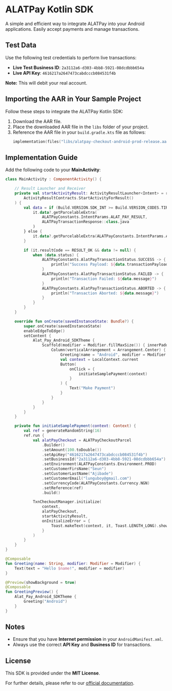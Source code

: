 # ALATPay Kotlin SDK
A simple and efficient way to integrate ALATPay into your Android applications. Easily accept payments and manage transactions.


## Test Data
Use the following test credentials to perform live transactions:

- **Live Test Business ID**: `2a3112a6-d303-4bb8-5921-08dcdbbb654a`
- **Live API Key**: `4616217a2647473cabdcccb084531f4b`

**Note:** This will debit your real account.

## Importing the AAR in Your Sample Project
Follow these steps to integrate the ALATPay Kotlin SDK:

1. Download the AAR file.
2. Place the downloaded AAR file in the `libs` folder of your project.
3. Reference the AAR file in your `build.gradle.kts` file as follows:
   ```kotlin
   implementation(files("libs/alatpay-checkout-android-prod-release.aar"))
   ```

## Implementation Guide
Add the following code to your **MainActivity**:

```kotlin
class MainActivity : ComponentActivity() {

    // Result Launcher and Receiver
    private val startActivityResult: ActivityResultLauncher<Intent> = registerForActivityResult(
        ActivityResultContracts.StartActivityForResult()
    ) {
        val data = if (Build.VERSION.SDK_INT >= Build.VERSION_CODES.TIRAMISU) {
            it.data?.getParcelableExtra(
                ALATPayConstants.IntentParams.ALAT_PAY_RESULT,
                ALATPayTransactionResponse::class.java
            )
        } else {
            it.data?.getParcelableExtra(ALATPayConstants.IntentParams.ALAT_PAY_RESULT)
        }

        if (it.resultCode == RESULT_OK && data != null) {
            when (data.status) {
                ALATPayConstants.AlatPayTransactionStatus.SUCCESS -> {
                    println("Success Payload: ${data.transactionPayload}")
                }
                ALATPayConstants.AlatPayTransactionStatus.FAILED -> {
                    println("Transaction Failed: ${data.message}")
                }
                ALATPayConstants.AlatPayTransactionStatus.ABORTED -> {
                    println("Transaction Aborted: ${data.message}")
                }
            }
        }
    }

    override fun onCreate(savedInstanceState: Bundle?) {
        super.onCreate(savedInstanceState)
        enableEdgeToEdge()
        setContent {
            Alat_Pay_Android_SDKTheme {
                Scaffold(modifier = Modifier.fillMaxSize()) { innerPadding ->
                    Column(verticalArrangement = Arrangement.Center) {
                        Greeting(name = "Android", modifier = Modifier.padding(innerPadding))
                        val context = LocalContext.current
                        Button(
                            onClick = {
                                initiateSamplePayment(context)
                            }
                        ) {
                            Text("Make Payment")
                        }
                    }
                }
            }
        }
    }

    private fun initiateSamplePayment(context: Context) {
        val ref = generateRandomString(16)
        ref.run {
            val alatPayCheckout = ALATPayCheckoutParcel
                .Builder()
                .setAmount(100.toDouble())
                .setApiKey("4616217a2647473cabdcccb084531f4b")
                .setBusinessId("2a3112a6-d303-4bb8-5921-08dcdbbb654a")
                .setEnvironment(ALATPayConstants.Environment.PROD)
                .setCustomerFirsName("Seun")
                .setCustomerLastName("Ajibade")
                .setCustomerEmail("lunguboy@gmail.com")
                .setCurrencyCode(ALATPayConstants.Currency.NGN)
                .setReference(ref)
                .build()

            TxnCheckoutManager.initialize(
                context,
                alatPayCheckout,
                startActivityResult,
                onInitializeError = {
                    Toast.makeText(context, it, Toast.LENGTH_LONG).show()
                }
            )
        }
    }
}

@Composable
fun Greeting(name: String, modifier: Modifier = Modifier) {
    Text(text = "Hello $name!", modifier = modifier)
}

@Preview(showBackground = true)
@Composable
fun GreetingPreview() {
    Alat_Pay_Android_SDKTheme {
        Greeting("Android")
    }
}
```

## Notes
- Ensure that you have **Internet permission** in your `AndroidManifest.xml`.
- Always use the correct **API Key** and **Business ID** for transactions.

## License
This SDK is provided under the **MIT License**.

For further details, please refer to our [official documentation](#).
